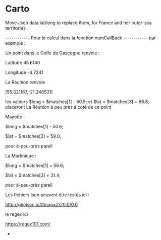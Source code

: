 # Carto
Move Json data lat/long to replace them,  for France and her outer-sea territories


------------ Pour le calcul dans la fonction numCallBack ------------
  par exemple :
  
  Un point dans le Golfe de Gascogne renvoie :
  
  Latitude	45.6140
  
  Longitude	-4.7241

  La Réunion renvoie
  
  
  
  [55.321167,-21.248531]

  les valeurs
  $long = $matches[1] - 60.5;
  et
  $lat = $matches[3] + 66.8;
  placeront La Réunion à peu près à coté de ce point

  Mayotte :
  
  $long = $matches[1] - 50.6;
  
  $lat = $matches[3] + 59.0;
  
  pour à-peu-près pareil
  
  


  La Martinique :
  
  $long = $matches[1] + 56.6;
  
  $lat = $matches[3] + 31.4;
  
  pour à-peu-près pareil
  
  

  Les fichiers json peuvent être testés ici :
  
  http://geojson.io/#map=2/20.0/0.0
  
  le regex ici
  
  https://regex101.com/
  
*
